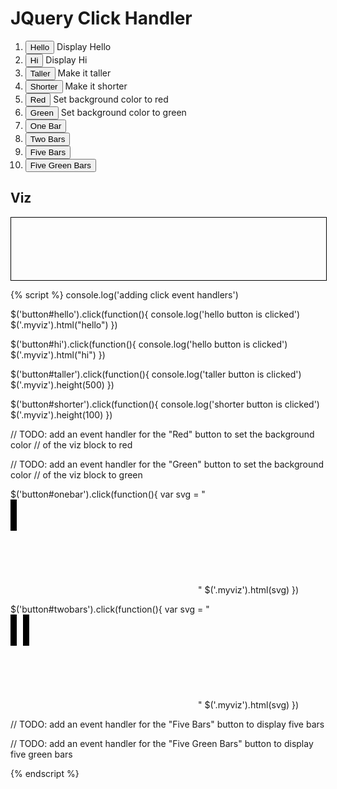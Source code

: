 # JQuery Click Handler

<ol>
<li><button id="hello">Hello</button> Display Hello </li>
<li><button id="hi">Hi</button> Display Hi </li>
<li><button id="taller">Taller</button> Make it taller</li>
<li><button id="shorter">Shorter</button> Make it shorter</li>
<li><button id="red">Red</button> Set background color to red</li>
<li><button id="green">Green</button> Set background color to green</li>
<li><button id="onebar">One Bar</button></li>
<li><button id="twobars">Two Bars</button></li>
<li><button id="fivebars">Five Bars</button></li>
<li><button id="fivegreenbars">Five Green Bars</button></li>
</ol>

## Viz

<div class="myviz" style="width:100%; height:100px; border: 1px black solid;">
</div>


{% script %}
console.log('adding click event handlers')

$('button#hello').click(function(){
    console.log('hello button is clicked')
    $('.myviz').html("hello")
})

$('button#hi').click(function(){
    console.log('hello button is clicked')
    $('.myviz').html("hi")
})

$('button#taller').click(function(){
    console.log('taller button is clicked')
    $('.myviz').height(500)
})

$('button#shorter').click(function(){
    console.log('shorter button is clicked')
    $('.myviz').height(100)
})

// TODO: add an event handler for the "Red" button to set the background color
// of the viz block to red

// TODO: add an event handler for the "Green" button to set the background color
// of the viz block to green

$('button#onebar').click(function(){
    var svg = "<svg><rect height='50' width='10'></rect></svg>"
    $('.myviz').html(svg)
})

$('button#twobars').click(function(){
    var svg = "<svg><rect height='50' width='10'/><rect height='50' width='10' x='20'/></svg>"
    $('.myviz').html(svg)
})

// TODO: add an event handler for the "Five Bars" button to display five bars

// TODO: add an event handler for the "Five Green Bars" button to display five green bars

{% endscript %}
